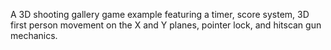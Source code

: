 A 3D shooting gallery game example featuring a timer, score system, 3D first person movement on the X and Y planes, pointer lock, and hitscan gun mechanics.
